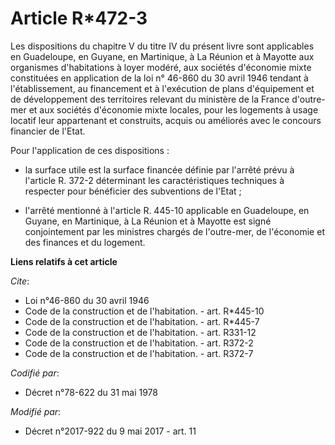 # Article R*472-3

Les dispositions du chapitre V du titre IV du présent livre sont applicables en Guadeloupe, en Guyane, en Martinique, à La
Réunion et à Mayotte aux organismes d'habitations à loyer modéré, aux sociétés d'économie mixte constituées en application de
la loi n° 46-860 du 30 avril 1946 tendant à l'établissement, au financement et à l'exécution de plans d'équipement et de
développement des territoires relevant du ministère de la France d'outre-mer et aux sociétés d'économie mixte locales, pour
les logements à usage locatif leur appartenant et construits, acquis ou améliorés avec le concours financier de l'Etat.

Pour l'application de ces dispositions :

- la surface utile est la surface financée définie par l'arrêté prévu à l'article R. 372-2 déterminant les caractéristiques
techniques à respecter pour bénéficier des subventions de l'Etat ;

- l'arrêté mentionné à l'article R. 445-10 applicable en Guadeloupe, en Guyane, en Martinique, à La Réunion et à Mayotte est
signé conjointement par les ministres chargés de l'outre-mer, de l'économie et des finances et du logement.

**Liens relatifs à cet article**

_Cite_:

  - Loi n°46-860 du 30 avril 1946
  - Code de la construction et de l'habitation. - art. R*445-10
  - Code de la construction et de l'habitation. - art. R*445-7
  - Code de la construction et de l'habitation. - art. R331-12
  - Code de la construction et de l'habitation. - art. R372-2
  - Code de la construction et de l'habitation. - art. R372-7

_Codifié par_:

  - Décret n°78-622 du 31 mai 1978

_Modifié par_:

  - Décret n°2017-922 du 9 mai 2017 - art. 11
